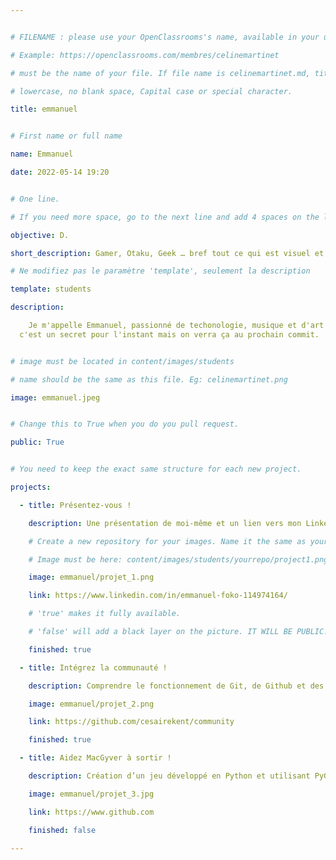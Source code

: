 ```yaml
---


# FILENAME : please use your OpenClassrooms's name, available in your url.

# Example: https://openclassrooms.com/membres/celinemartinet

# must be the name of your file. If file name is celinemartinet.md, title is celinemartinet.

# lowercase, no blank space, Capital case or special character.

title: emmanuel


# First name or full name

name: Emmanuel

date: 2022-05-14 19:20


# One line.

# If you need more space, go to the next line and add 4 spaces on the left, as in 'description'.

objective: D.

short_description: Gamer, Otaku, Geek … bref tout ce qui est visuel et la musique aussi

# Ne modifiez pas le paramètre 'template', seulement la description

template: students

description:

	Je m'appelle Emmanuel, passionné de techonologie, musique et d'art visuel. a la recherche de la connaissance pour devenir un ...
  c'est un secret pour l'instant mais on verra ça au prochain commit.


# image must be located in content/images/students

# name should be the same as this file. Eg: celinemartinet.png

image: emmanuel.jpeg


# Change this to True when you do you pull request.

public: True


# You need to keep the exact same structure for each new project.

projects:

  - title: Présentez-vous !

    description: Une présentation de moi-même et un lien vers mon LinkedIn.

    # Create a new repository for your images. Name it the same as your nickname and profile picture.

    # Image must be here: content/images/students/yourrepo/project1.png

    image: emmanuel/projet_1.png

    link: https://www.linkedin.com/in/emmanuel-foko-114974164/

    # 'true' makes it fully available.

    # 'false' will add a black layer on the picture. IT WILL BE PUBLIC!

    finished: true

  - title: Intégrez la communauté !

    description: Comprendre le fonctionnement de Git, de Github et des pull requests.

    image: emmanuel/projet_2.png

    link: https://github.com/cesairekent/community

    finished: true

  - title: Aidez MacGyver à sortir !

    description: Création d’un jeu développé en Python et utilisant PyGame.

    image: emmanuel/projet_3.jpg

    link: https://www.github.com

    finished: false

---
```


